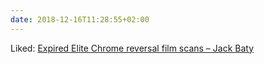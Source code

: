 ```yaml
---
date: 2018-12-16T11:28:55+02:00
---
```


Liked: [Expired Elite Chrome reversal film scans – Jack Baty](https://jack.baty.net/2018/expired-elite-chrome-reversal-film-scans/)
